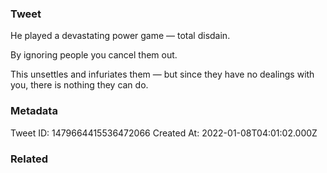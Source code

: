 ### Tweet
He played a devastating power game — total disdain.

By ignoring people you cancel them out.

This unsettles and infuriates them — but since they have no dealings with you, there is nothing they can do.

### Metadata
Tweet ID: 1479664415536472066
Created At: 2022-01-08T04:01:02.000Z

### Related

